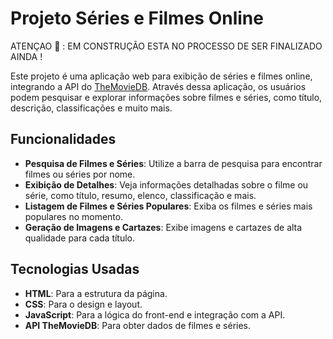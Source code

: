 # Projeto Séries e Filmes Online

ATENÇAO 📌 : EM CONSTRUÇÃO ESTA NO PROCESSO DE SER FINALIZADO AINDA !

Este projeto é uma aplicação web para exibição de séries e filmes online, integrando a API do [TheMovieDB](https://www.themoviedb.org/). Através dessa aplicação, os usuários podem pesquisar e explorar informações sobre filmes e séries, como título, descrição, classificações e muito mais.

## Funcionalidades

- **Pesquisa de Filmes e Séries**: Utilize a barra de pesquisa para encontrar filmes ou séries por nome.
- **Exibição de Detalhes**: Veja informações detalhadas sobre o filme ou série, como título, resumo, elenco, classificação e mais.
- **Listagem de Filmes e Séries Populares**: Exiba os filmes e séries mais populares no momento.
- **Geração de Imagens e Cartazes**: Exibe imagens e cartazes de alta qualidade para cada título.

## Tecnologias Usadas

- **HTML**: Para a estrutura da página.
- **CSS**: Para o design e layout.
- **JavaScript**: Para a lógica do front-end e integração com a API.
- **API TheMovieDB**: Para obter dados de filmes e séries.
